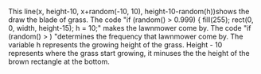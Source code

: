 This line(x, height-10, x+random(-10, 10), height-10-random(h))shows the draw the blade of grass.
The code "if (random() > 0.999) { fill(255); rect(0, 0, width, height-15); h = 10;" makes the lawnmower come by. The code "if (random() > ) "determines the frequency that lawnmower come by.
The variable h represents the growing height of the grass.
Height - 10 represents where the grass start growing, it minuses the the height of the brown rectangle at the bottom.
